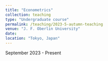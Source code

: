 ```yaml
---
title: "Econometrics"
collection: teaching
type: "Undergraduate course"
permalink: /teaching/2023-5-autumn-teaching
venue: "J. F. Oberlin University"
date: 
location: "Tokyo, Japan"
---
```


September 2023 - Present
